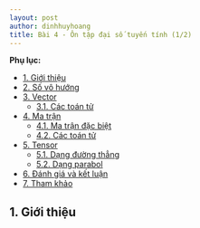 ```yaml
---
layout: post
author: dinhhuyhoang
title: Bài 4 - Ôn tập đại số tuyến tính (1/2)
---
```


**Phụ lục:**

- [1. Giới thiệu](#1-introduction)
- [2. Số vô hướng](#2-scalar)
- [3. Vector](#3-vector)
    - [3.1. Các toán tử](#31-operations)
- [4. Ma trận](#4-matrix)
	- [4.1. Ma trận đặc biệt](#41-specialmatrix)
	- [4.2. Các toán tử](#42-operations)
- [5. Tensor](#5-tensor)
	- [5.1. Dạng đường thẳng](#51-straight-line)
	- [5.2. Dạng parabol](#52-parabol-line)
- [6. Đánh giá và kết luận](#6-evaluation)
- [7. Tham khảo](#7-references)

<a name="1-introduction"></a>

## 1. Giới thiệu